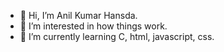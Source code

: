 - 👋 Hi, I’m Anil Kumar Hansda.
- 👀 I’m interested in how things work.
- 🌱 I’m currently learning C, html, javascript, css.
<!--- 💞️ I’m looking to collaborate on ...--->
<!--- 📫 How to reach me ...--->

<!---
anil-650/anil-650 is a ✨ special ✨ repository because its `README.md` (this file) appears on your GitHub profile.
You can click the Preview link to take a look at your changes.
--->
